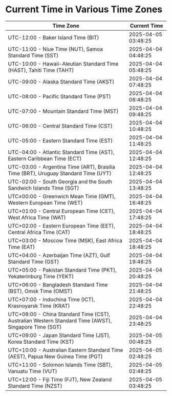# Current Time in Various Time Zones

| Time Zone | Current Time |
|-----------|--------------|
| UTC-12:00 - Baker Island Time (BIT) | 2025-04-05 03:48:25 |
| UTC-11:00 - Niue Time (NUT), Samoa Standard Time (SST) | 2025-04-04 04:48:25 |
| UTC-10:00 - Hawaii-Aleutian Standard Time (HAST), Tahiti Time (TAHT) | 2025-04-04 05:48:25 |
| UTC-09:00 - Alaska Standard Time (AKST) | 2025-04-04 07:48:25 |
| UTC-08:00 - Pacific Standard Time (PST) | 2025-04-04 08:48:25 |
| UTC-07:00 - Mountain Standard Time (MST) | 2025-04-04 09:48:25 |
| UTC-06:00 - Central Standard Time (CST) | 2025-04-04 10:48:25 |
| UTC-05:00 - Eastern Standard Time (EST) | 2025-04-04 11:48:25 |
| UTC-04:00 - Atlantic Standard Time (AST), Eastern Caribbean Time (ECT) | 2025-04-04 12:48:25 |
| UTC-03:00 - Argentina Time (ART), Brasília Time (BRT), Uruguay Standard Time (UYT) | 2025-04-04 12:48:25 |
| UTC-02:00 - South Georgia and the South Sandwich Islands Time (SGT) | 2025-04-04 13:48:25 |
| UTC±00:00 - Greenwich Mean Time (GMT), Western European Time (WET) | 2025-04-04 16:48:25 |
| UTC+01:00 - Central European Time (CET), West Africa Time (WAT) | 2025-04-04 17:48:25 |
| UTC+02:00 - Eastern European Time (EET), Central Africa Time (CAT) | 2025-04-04 18:48:25 |
| UTC+03:00 - Moscow Time (MSK), East Africa Time (EAT) | 2025-04-04 18:48:25 |
| UTC+04:00 - Azerbaijan Time (AZT), Gulf Standard Time (GST) | 2025-04-04 19:48:25 |
| UTC+05:00 - Pakistan Standard Time (PKT), Yekaterinburg Time (YEKT) | 2025-04-04 20:48:25 |
| UTC+06:00 - Bangladesh Standard Time (BST), Omsk Time (OMST) | 2025-04-04 21:48:25 |
| UTC+07:00 - Indochina Time (ICT), Krasnoyarsk Time (KRAT) | 2025-04-04 22:48:25 |
| UTC+08:00 - China Standard Time (CST), Australian Western Standard Time (AWST), Singapore Time (SGT) | 2025-04-04 23:48:25 |
| UTC+09:00 - Japan Standard Time (JST), Korea Standard Time (KST) | 2025-04-05 00:48:25 |
| UTC+10:00 - Australian Eastern Standard Time (AEST), Papua New Guinea Time (PGT) | 2025-04-05 02:48:25 |
| UTC+11:00 - Solomon Islands Time (SBT), Vanuatu Time (VUT) | 2025-04-05 02:48:25 |
| UTC+12:00 - Fiji Time (FJT), New Zealand Standard Time (NZST) | 2025-04-05 03:48:25 |

